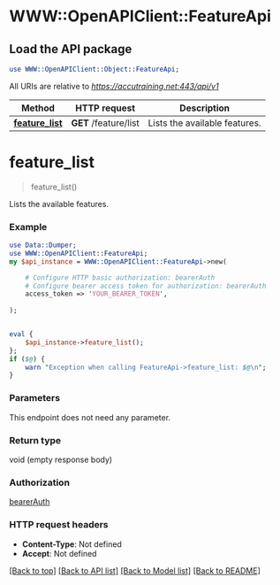 # WWW::OpenAPIClient::FeatureApi

## Load the API package
```perl
use WWW::OpenAPIClient::Object::FeatureApi;
```

All URIs are relative to *https://accutraining.net:443/api/v1*

Method | HTTP request | Description
------------- | ------------- | -------------
[**feature_list**](FeatureApi.md#feature_list) | **GET** /feature/list | Lists the available features.


# **feature_list**
> feature_list()

Lists the available features.

### Example 
```perl
use Data::Dumper;
use WWW::OpenAPIClient::FeatureApi;
my $api_instance = WWW::OpenAPIClient::FeatureApi->new(

    # Configure HTTP basic authorization: bearerAuth
    # Configure bearer access token for authorization: bearerAuth
    access_token => 'YOUR_BEARER_TOKEN',
    
);


eval { 
    $api_instance->feature_list();
};
if ($@) {
    warn "Exception when calling FeatureApi->feature_list: $@\n";
}
```

### Parameters
This endpoint does not need any parameter.

### Return type

void (empty response body)

### Authorization

[bearerAuth](../README.md#bearerAuth)

### HTTP request headers

 - **Content-Type**: Not defined
 - **Accept**: Not defined

[[Back to top]](#) [[Back to API list]](../README.md#documentation-for-api-endpoints) [[Back to Model list]](../README.md#documentation-for-models) [[Back to README]](../README.md)

